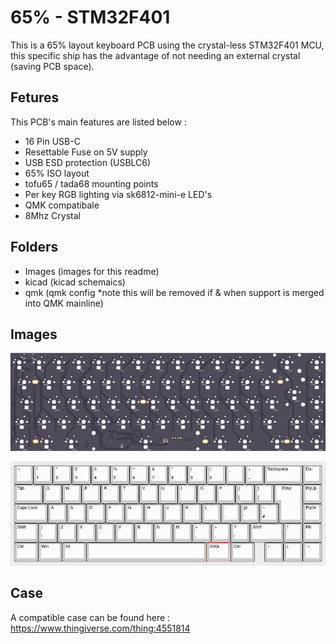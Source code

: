 # 65% - STM32F401

This is a 65% layout keyboard PCB using the crystal-less STM32F401 MCU, this specific ship has the advantage of not needing 
an external crystal (saving PCB space).

## Fetures

This PCB's main features are listed below :

- 16 Pin USB-C
- Resettable Fuse on 5V supply
- USB ESD protection (USBLC6)
- 65% ISO layout
- tofu65 / tada68 mounting points
- Per key RGB lighting via sk6812-mini-e LED's
- QMK compatibale
- 8Mhz Crystal

## Folders

- Images (images for this readme)
- kicad (kicad schemaics)
- qmk (qmk config *note this will be removed if & when support is merged into QMK mainline)

## Images

![PCB Front](/65-F401/images/top.png)


![Layout](/65-F401/images/layout.png)


## Case

A compatible case can be found here : https://www.thingiverse.com/thing:4551814

